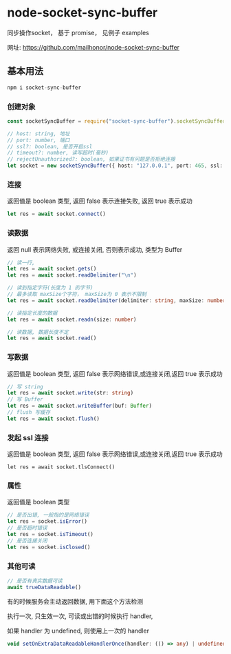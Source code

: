 # node-socket-sync-buffer

同步操作socket， 基于 promise， 见例子 examples

网址: https://github.com/mailhonor/node-socket-sync-buffer

## 基本用法 
```ts
npm i socket-sync-buffer
```

### 创建对象
```ts
const socketSyncBuffer = require("socket-sync-buffer").socketSyncBuffer

// host: string, 地址
// port: number, 端口
// ssl?: boolean, 是否开启ssl
// timeout?: number, 读写超时(毫秒)
// rejectUnauthorized?: boolean, 如果证书有问题是否拒绝连接
let socket = new socketSyncBuffer({ host: "127.0.0.1", port: 465, ssl: false, timeout: 0 })
```

### 连接

返回值是 boolean 类型, 返回 false 表示连接失败, 返回 true 表示成功

```ts
let res = await socket.connect()
```

### 读数据

返回 null 表示网络失败, 或连接关闭, 否则表示成功, 类型为 Buffer

```ts
// 读一行, 
let res = await socket.gets()
let res = await socket.readDelimiter("\n")

// 读到指定字符(长度为 1 的字节)
// 最多读取 maxSize个字符， maxSize为 0 表示不限制 
let res = await socket.readDelimiter(delimiter: string, maxSize: number = 0)

// 读指定长度的数据
let res = await socket.readn(size: number)

// 读数据, 数据长度不定
let res = await socket.read()
```

### 写数据

返回值是 boolean 类型, 返回 false 表示网络错误,或连接关闭,返回 true 表示成功

```ts
// 写 string
let res = await socket.write(str: string)
// 写 Buffer
let res = await socket.writeBuffer(buf: Buffer)
// flush 写缓存
let res = await socket.flush()
```

### 发起 ssl 连接

返回值是 boolean 类型, 返回 false 表示网络错误,或连接关闭,返回 true 表示成功

```
let res = await socket.tlsConnect()
```

### 属性

返回值是 boolean 类型

```ts
// 是否出错, 一般指的是网络错误
let res = socket.isError()
// 是否超时错误
let res = socket.isTimeout()
// 是否连接关闭
let res = socket.isClosed()
```

### 其他可读

```ts
// 是否有真实数据可读
await trueDataReadable()
```

有的时候服务会主动返回数据, 用下面这个方法检测

执行一次, 只生效一次, 可读或出错的时候执行 handler, 

如果 handler 为 undefined, 则使用上一次的 handler

```ts
void setOnExtraDataReadableHandlerOnce(handler: (() => any) | undefined)
```
